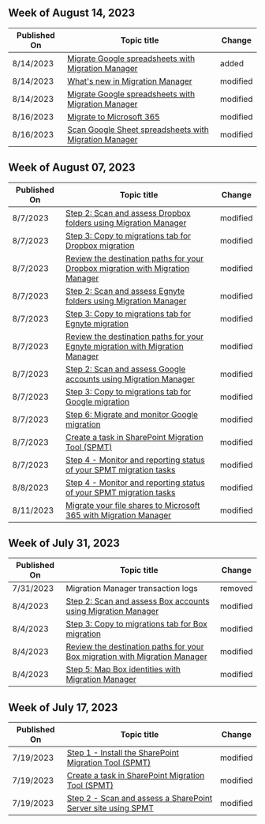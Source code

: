 <!-- This file is generated automatically each week. Changes made to this file will be overwritten.-->



## Week of August 14, 2023


| Published On |Topic title | Change |
|------|------------|--------|
| 8/14/2023 | [Migrate Google spreadsheets with Migration Manager](/SharepointMigration/mm-google-sheet-scan) | added |
| 8/14/2023 | [What's new in Migration Manager](/SharepointMigration/mm-whats-new) | modified |
| 8/14/2023 | [Migrate Google spreadsheets with Migration Manager](/SharepointMigration/mm-google-sheet-scan) | modified |
| 8/16/2023 | [Migrate to Microsoft 365](/SharepointMigration/migrate-to-sharepoint-online) | modified |
| 8/16/2023 | [Scan Google Sheet spreadsheets with Migration Manager](/SharepointMigration/mm-google-sheet-scan) | modified |


## Week of August 07, 2023


| Published On |Topic title | Change |
|------|------------|--------|
| 8/7/2023 | [Step 2: Scan and assess Dropbox folders using Migration Manager](/SharepointMigration/mm-dropbox-step2-scan-assess) | modified |
| 8/7/2023 | [Step 3: Copy to migrations tab for Dropbox migration](/SharepointMigration/mm-dropbox-step3-copy-to-migrations) | modified |
| 8/7/2023 | [Review the destination paths for your Dropbox migration with Migration Manager](/SharepointMigration/mm-dropbox-step4-review-destinations) | modified |
| 8/7/2023 | [Step 2: Scan and assess Egnyte folders using Migration Manager](/SharepointMigration/mm-egnyte-step2-scan-assess) | modified |
| 8/7/2023 | [Step 3: Copy to migrations tab for Egnyte migration](/SharepointMigration/mm-egnyte-step3-copy-to-migrations) | modified |
| 8/7/2023 | [Review the destination paths for your Egnyte migration with Migration Manager](/SharepointMigration/mm-egnyte-step4-review-destinations) | modified |
| 8/7/2023 | [Step 2: Scan and assess Google accounts using Migration Manager](/SharepointMigration/mm-google-step2-scan-assess) | modified |
| 8/7/2023 | [Step 3: Copy to migrations tab for Google migration](/SharepointMigration/mm-google-step3-copy-to-migrations) | modified |
| 8/7/2023 | [Step 6: Migrate and monitor Google migration](/SharepointMigration/mm-google-step6-migrate-monitor) | modified |
| 8/7/2023 | [Create a task in SharePoint Migration Tool (SPMT)](/SharepointMigration/spmt-create-task) | modified |
| 8/7/2023 | [Step 4 - Monitor and reporting status of your SPMT migration tasks](/SharepointMigration/using-the-sharepoint-migration-tool-reports) | modified |
| 8/8/2023 | [Step 4 - Monitor and reporting status of your SPMT migration tasks](/SharepointMigration/using-the-sharepoint-migration-tool-reports) | modified |
| 8/11/2023 | [Migrate your file shares to Microsoft 365 with Migration Manager](/SharepointMigration/mm-get-started) | modified |


## Week of July 31, 2023


| Published On |Topic title | Change |
|------|------------|--------|
| 7/31/2023 | Migration Manager transaction logs | removed |
| 8/4/2023 | [Step 2: Scan and assess Box accounts using Migration Manager](/SharepointMigration/mm-box-step2-scan-assess) | modified |
| 8/4/2023 | [Step 3: Copy to migrations tab for Box migration](/SharepointMigration/mm-box-step3-copy-to-migrations) | modified |
| 8/4/2023 | [Review the destination paths for your Box migration with Migration Manager](/SharepointMigration/mm-box-step4-review-destinations) | modified |
| 8/4/2023 | [Step 5: Map Box identities with Migration Manager](/SharepointMigration/mm-box-step5-map-identities) | modified |


## Week of July 17, 2023


| Published On |Topic title | Change |
|------|------------|--------|
| 7/19/2023 | [Step 1 - Install the SharePoint Migration Tool (SPMT)](/SharepointMigration/how-to-use-the-sharepoint-migration-tool) | modified |
| 7/19/2023 | [Create a task in SharePoint Migration Tool (SPMT)](/SharepointMigration/spmt-create-task) | modified |
| 7/19/2023 | [Step 2 - Scan and assess a SharePoint Server site using SPMT](/SharepointMigration/spmt-scan) | modified |
